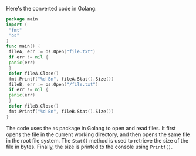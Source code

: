 Here's the converted code in Golang:
```go
package main
import (
 "fmt"
 "os"
)
func main() {
 fileA, err := os.Open("file.txt")
 if err != nil {
 panic(err)
 }
 defer fileA.Close()
 fmt.Printf("%d Bn", fileA.Stat().Size())
 fileB, err := os.Open("/file.txt")
 if err != nil {
 panic(err)
 }
 defer fileB.Close()
 fmt.Printf("%d Bn", fileB.Stat().Size())
}
```
The code uses the `os` package in Golang to open and read files. It first opens the file in the current working directory, and then opens the same file in the root file system. The `Stat()` method is used to retrieve the size of the file in bytes. Finally, the size is printed to the console using `Printf()`.

